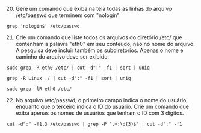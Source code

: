 20. Gere um comando que exiba na tela todas as linhas do arquivo /etc/passwd que terminem com "nologin" 

`grep 'nologin$' /etc/passwd`



21. Crie um comando que liste todos os arquivos do diretório /etc/ que contenham a palavra "eth0" em seu conteúdo,  não no nome do arquivo. A pesquisa deve incluir também os subdiretórios. Apenas o nome e caminho do arquivo deve ser exibido.

`sudo grep -R eth0 /etc/ | cut -d":" -f1 | sort | uniq`

`grep -R Linux ./ | cut -d":" -f1 | sort | uniq`

`sudo grep -lR eth0 /etc/`


22. No arquivo /etc/passwd, o primeiro campo indica o nome do usuário, enquanto que o terceiro indica o ID do usuário. Crie um comando que exiba apenas os nomes de usuários que tenham o ID com 3 dígitos.

`cut -d":" -f1,3 /etc/passwd | grep -P '.+:\d{3}$' | cut -d":" -f1`
